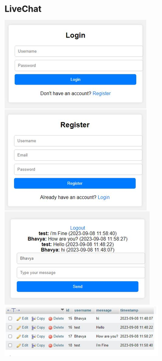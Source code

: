 # LiveChat

![Login](img/login.JPG)
![Register](img/register.JPG)
![Chat](img/chat.JPG)
![Database](img/database.JPG)
